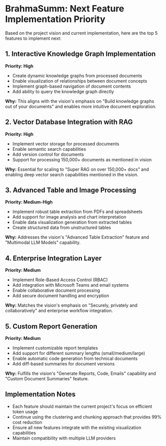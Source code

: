 # BrahmaSumm: Next Feature Implementation Priority

Based on the project vision and current implementation, here are the top 5 features to implement next:

## 1. Interactive Knowledge Graph Implementation
**Priority: High**
- Create dynamic knowledge graphs from processed documents
- Enable visualization of relationships between document concepts
- Implement graph-based navigation of document contents
- Add ability to query the knowledge graph directly

**Why:** This aligns with the vision's emphasis on "Build knowledge graphs out of your documents" and enables more intuitive document exploration.

## 2. Vector Database Integration with RAG
**Priority: High**
- Implement vector storage for processed documents
- Enable semantic search capabilities
- Add version control for documents
- Support for processing 150,000+ documents as mentioned in vision

**Why:** Essential for scaling to "Super RAG on over 150,000+ docs" and enabling deep vector search capabilities mentioned in the vision.

## 3. Advanced Table and Image Processing
**Priority: Medium-High**
- Implement robust table extraction from PDFs and spreadsheets
- Add support for image analysis and chart interpretation
- Enable data visualization generation from extracted tables
- Create structured data from unstructured tables

**Why:** Addresses the vision's "Advanced Table Extraction" feature and "Multimodal LLM Models" capability.

## 4. Enterprise Integration Layer
**Priority: Medium**
- Implement Role-Based Access Control (RBAC)
- Add integration with Microsoft Teams and email systems
- Enable collaborative document processing
- Add secure document handling and encryption

**Why:** Matches the vision's emphasis on "Securely, privately and collaboratively" and enterprise workflow integration.

## 5. Custom Report Generation
**Priority: Medium**
- Implement customizable report templates
- Add support for different summary lengths (small/medium/large)
- Enable automatic code generation from technical documents
- Add diff-based summaries for document versions

**Why:** Fulfills the vision's "Generate Reports, Code, Emails" capability and "Custom Document Summaries" feature.

## Implementation Notes
- Each feature should maintain the current project's focus on efficient token usage
- Continue using the clustering and chunking approach that provides 99% cost reduction
- Ensure all new features integrate with the existing visualization capabilities
- Maintain compatibility with multiple LLM providers
